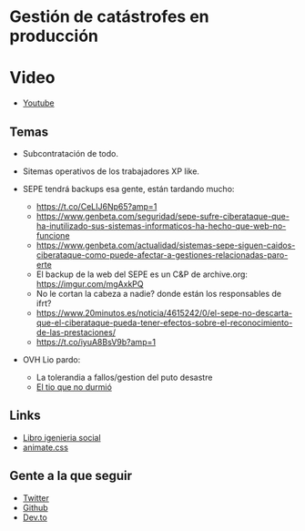 # Gestión de catástrofes en producción

# Video

* [Youtube](https://youtu.be/0ExFydNF0Nw)

## Temas

* Subcontratación de todo.
* Sitemas operativos de los trabajadores XP like.
* SEPE tendrá backups esa gente, están tardando mucho:
    * https://t.co/CeLIJ6Np65?amp=1
    * https://www.genbeta.com/seguridad/sepe-sufre-ciberataque-que-ha-inutilizado-sus-sistemas-informaticos-ha-hecho-que-web-no-funcione
    * https://www.genbeta.com/actualidad/sistemas-sepe-siguen-caidos-ciberataque-como-puede-afectar-a-gestiones-relacionadas-paro-erte
    * El backup de la web del SEPE es un C&P de archive.org: https://imgur.com/mgAxkPQ
    * No le cortan la cabeza a nadie? donde están los responsables de ifrt?
    * https://www.20minutos.es/noticia/4615242/0/el-sepe-no-descarta-que-el-ciberataque-pueda-tener-efectos-sobre-el-reconocimiento-de-las-prestaciones/
    * https://t.co/iyuA8BsV9b?amp=1

* OVH Lio pardo:
    * La tolerandia a fallos/gestion del puto desastre
    * [El tio que no durmió](https://twitter.com/olesovhcom)

## Links

* [Libro igenieria social](https://www.amazon.es/Ingenier%C3%ADa-social-hacking-personal-Especiales/dp/8441529655)
* [animate.css](https://animate.style/)

## Gente a la que seguir

* [Twitter](https://twitter.com/john_papa)
* [Github](https://github.com/johnpapa)
* [Dev.to](https://dev.to/john_papa)
